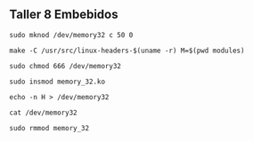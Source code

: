 ## Taller 8 Embebidos

`sudo mknod /dev/memory32 c 50 0`

`make -C /usr/src/linux-headers-$(uname -r) M=$(pwd modules)`

`sudo chmod 666 /dev/memory32`

`sudo insmod memory_32.ko`

`echo -n H > /dev/memory32`

`cat /dev/memory32`

`sudo rmmod memory_32`